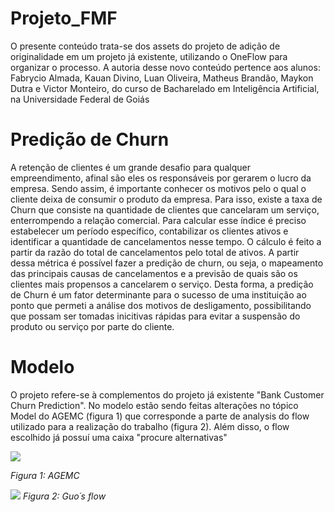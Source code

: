 # Projeto_FMF
O presente conteúdo trata-se dos assets do projeto de adição de originalidade em um projeto já existente, utilizando o OneFlow para organizar o processo. A autoria desse novo conteúdo pertence aos alunos: Fabrycio Almada, Kauan Divino, Luan Oliveira, Matheus Brandão, Maykon Dutra e Victor Monteiro, do curso de Bacharelado em Inteligência Artificial, na Universidade Federal de Goiás

# Predição de Churn
A retenção de clientes é um grande desafio para qualquer empreendimento, afinal são eles os responsáveis por gerarem o lucro da empresa. Sendo assim, é importante conhecer os motivos pelo o qual o cliente deixa de consumir o produto da empresa.
Para isso, existe a taxa de Churn que consiste na quantidade de clientes que cancelaram um serviço, enterrompendo a relação comercial. Para calcular esse índice é preciso estabelecer um período específico, contabilizar os clientes ativos e identificar a quantidade de cancelamentos nesse tempo. O cálculo é feito a partir da razão do total de cancelamentos pelo total de ativos.
A partir dessa métrica é possível fazer a predição de churn, ou seja, o mapeamento das principais causas de cancelamentos e a previsão de quais são os clientes mais propensos a cancelarem o serviço.
Desta forma, a predição de Churn é um fator determinante para o sucesso de uma instituição ao ponto que permeti a análise dos motivos de desligamento, possibilitando que possam ser tomadas inicitivas rápidas para evitar a suspensão do produto ou serviço por parte do cliente.

# Modelo
O projeto refere-se à complementos do projeto já existente "Bank Customer Churn Prediction". No modelo estão sendo feitas alterações no tópico Model do AGEMC (figura 1) que corresponde a parte de analysis do flow utilizado para a realização do trabalho (figura 2). Além disso, o flow escolhido já possuí uma caixa "procure alternativas"

![](https://www.datascience-pm.com/wp-content/uploads/2020/10/harvard.png)

*Figura 1: AGEMC*

![](https://www.datascience-pm.com/wp-content/uploads/2020/10/gao.png)
*Figura 2: Guo´s flow*
